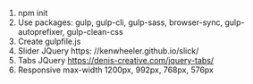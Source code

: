 1. npm init
2. Use packages: gulp, gulp-cli, gulp-sass, browser-sync, gulp-autoprefixer, gulp-clean-css
3. Create gulpfile.js
4. Slider JQuery https: //kenwheeler.github.io/slick/
5. Tabs JQuery https://denis-creative.com/jquery-tabs/
6. Responsive max-width 1200px, 992px, 768px, 576px